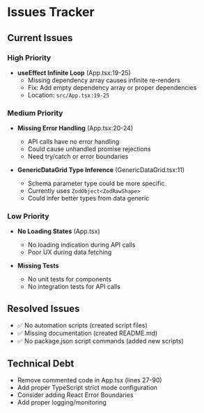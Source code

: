 # Issues Tracker

## Current Issues

### High Priority
- **useEffect Infinite Loop** (App.tsx:19-25)
  - Missing dependency array causes infinite re-renders
  - Fix: Add empty dependency array or proper dependencies
  - Location: `src/App.tsx:19-25`

### Medium Priority
- **Missing Error Handling** (App.tsx:20-24)
  - API calls have no error handling
  - Could cause unhandled promise rejections
  - Need try/catch or error boundaries

- **GenericDataGrid Type Inference** (GenericDataGrid.tsx:11)
  - Schema parameter type could be more specific
  - Currently uses `ZodObject<ZodRawShape>` 
  - Could infer better types from data generic

### Low Priority
- **No Loading States** (App.tsx)
  - No loading indication during API calls
  - Poor UX during data fetching

- **Missing Tests**
  - No unit tests for components
  - No integration tests for API calls

## Resolved Issues
- ✅ No automation scripts (created script files)
- ✅ Missing documentation (created README.md)
- ✅ No package.json script commands (added new scripts)

## Technical Debt
- Remove commented code in App.tsx (lines 27-90)
- Add proper TypeScript strict mode configuration
- Consider adding React Error Boundaries
- Add proper logging/monitoring
